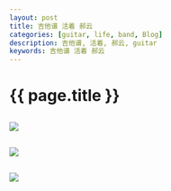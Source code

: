 ```yaml
---
layout: post
title: 吉他谱 活着 郝云
categories: [guitar, life, band, Blog]
description: 吉他谱, 活着, 郝云, guitar
keywords: 吉他谱 活着 郝云
---
```


# {{ page.title }}


## <img src="/images/blogs/guitar/活着1.png"/>
## <img src="/images/blogs/guitar/活着2.png"/>
## <img src="/images/blogs/guitar/活着3.png"/>